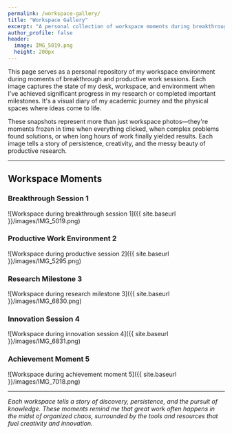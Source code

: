 ```yaml
---
permalink: /workspace-gallery/
title: "Workspace Gallery"
excerpt: "A personal collection of workspace moments during breakthroughs and productive work sessions"
author_profile: false
header:
  image: IMG_5019.png
  height: 200px
---
```


This page serves as a personal repository of my workspace environment during moments of breakthrough and productive work sessions. Each image captures the state of my desk, workspace, and environment when I've achieved significant progress in my research or completed important milestones. It's a visual diary of my academic journey and the physical spaces where ideas come to life.

These snapshots represent more than just workspace photos—they're moments frozen in time when everything clicked, when complex problems found solutions, or when long hours of work finally yielded results. Each image tells a story of persistence, creativity, and the messy beauty of productive research.

---

## Workspace Moments

### Breakthrough Session 1
![Workspace during breakthrough session 1]({{ site.baseurl }}/images/IMG_5019.png)

### Productive Work Environment 2
![Workspace during productive session 2]({{ site.baseurl }}/images/IMG_5295.png)

### Research Milestone 3
![Workspace during research milestone 3]({{ site.baseurl }}/images/IMG_6830.png)

### Innovation Session 4
![Workspace during innovation session 4]({{ site.baseurl }}/images/IMG_6831.png)

### Achievement Moment 5
![Workspace during achievement moment 5]({{ site.baseurl }}/images/IMG_7018.png)

---

*Each workspace tells a story of discovery, persistence, and the pursuit of knowledge. These moments remind me that great work often happens in the midst of organized chaos, surrounded by the tools and resources that fuel creativity and innovation.* 